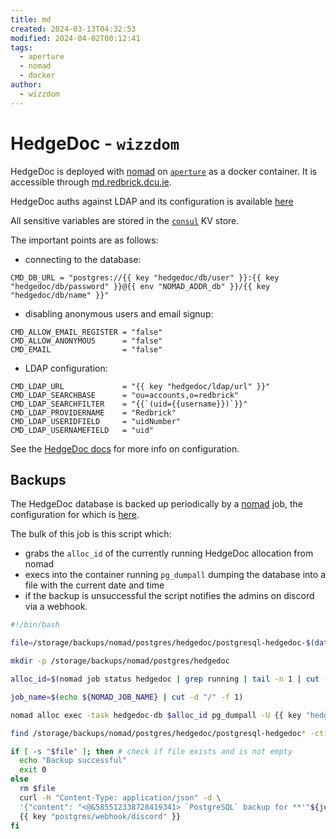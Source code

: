 ```yaml
---
title: md
created: 2024-03-13T04:32:53
modified: 2024-04-02T00:12:41
tags:
  - aperture
  - nomad
  - docker
author:
  - wizzdom
---
```


# HedgeDoc - `wizzdom`

HedgeDoc is deployed with [nomad](nomad.md) on [`aperture`](../hardware/aperture/index.md) as a docker container. It is accessible through [md.redbrick.dcu.ie](https://md.redbrick.dcu.ie).

HedgeDoc auths against LDAP and its configuration is available [here](https://github.com/redbrick/nomad/blob/master/jobs/services/hedgedoc.hcl)

All sensitive variables are stored in the [`consul`](consul.md) KV store. 

The important points are as follows:

- connecting to the database:

```hcl title="Nomad"
CMD_DB_URL = "postgres://{{ key "hedgedoc/db/user" }}:{{ key "hedgedoc/db/password" }}@{{ env "NOMAD_ADDR_db" }}/{{ key "hedgedoc/db/name" }}"
```

- disabling anonymous users and email signup:

```hcl title="Nomad"
CMD_ALLOW_EMAIL_REGISTER = "false"
CMD_ALLOW_ANONYMOUS      = "false"
CMD_EMAIL                = "false"
```

- LDAP configuration:

```hcl title="Nomad"
CMD_LDAP_URL             = "{{ key "hedgedoc/ldap/url" }}"
CMD_LDAP_SEARCHBASE      = "ou=accounts,o=redbrick"
CMD_LDAP_SEARCHFILTER    = "{{`(uid={{username}})`}}"
CMD_LDAP_PROVIDERNAME    = "Redbrick"
CMD_LDAP_USERIDFIELD     = "uidNumber"
CMD_LDAP_USERNAMEFIELD   = "uid"
```

See the [HedgeDoc docs](https://docs.hedgedoc.org/configuration/) for more info on configuration. 

## Backups

The HedgeDoc database is backed up periodically by a [nomad](nomad.md) job, the configuration for which is [here](https://github.com/redbrick/nomad/blob/master/jobs/services/hedgedoc-backup.hcl).

The bulk of this job is this script which:

- grabs the `alloc_id` of the currently running HedgeDoc allocation from nomad
- execs into the container running `pg_dumpall` dumping the database into a file with the current date and time
- if the backup is unsuccessful the script notifies the admins on discord via a webhook.

```bash
#!/bin/bash

file=/storage/backups/nomad/postgres/hedgedoc/postgresql-hedgedoc-$(date +%Y-%m-%d_%H-%M-%S).sql

mkdir -p /storage/backups/nomad/postgres/hedgedoc

alloc_id=$(nomad job status hedgedoc | grep running | tail -n 1 | cut -d " " -f 1)

job_name=$(echo ${NOMAD_JOB_NAME} | cut -d "/" -f 1)

nomad alloc exec -task hedgedoc-db $alloc_id pg_dumpall -U {{ key "hedgedoc/db/user" }} > "${file}"

find /storage/backups/nomad/postgres/hedgedoc/postgresql-hedgedoc* -ctime +3 -exec rm {} \; || true

if [ -s "$file" ]; then # check if file exists and is not empty
  echo "Backup successful"
  exit 0
else
  rm $file
  curl -H "Content-Type: application/json" -d \
  '{"content": "<@&585512338728419341> `PostgreSQL` backup for **'"${job_name}"'** has just **FAILED**\nFile name: `'"$file"'`\nDate: `'"$(TZ=Europe/Dublin date)"'`\nTurn off this script with `nomad job stop '"${job_name}"'` \n\n## Remember to restart this backup job when fixed!!!"}' \
  {{ key "postgres/webhook/discord" }}
fi
```
